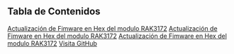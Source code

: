 ## Tabla de Contenidos
[Actualización de Fimware en Hex del modulo RAK3172](https://github.com/miguelvmonroy/Instrumented-Mooring-Location-Alert-SystemDesign/wiki/Actualizaci%C3%B3n-de-Fimware-en-Hex-del-modulo-RAK3172)
[Actualización de Fimware en Hex del modulo RAK3172](https://github.com/miguelvmonroy/Instrumented-Mooring-Location-Alert-SystemDesign/wiki/Actualizaci%C3%B3n-de-Fimware-en-Hex-del-modulo-RAK3172)
[Actualización de Fimware en Hex del modulo RAK3172](https://github.com/miguelvmonroy/Instrumented-Mooring-Location-Alert-SystemDesign/wiki/Actualizaci%C3%B3n-de-Fimware-en-Hex-del-modulo-RAK3172)
[Visita GitHub](https://github.com "¡Haz clic para ir a GitHub!")
